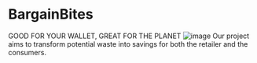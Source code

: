 # BargainBites
GOOD FOR YOUR WALLET, GREAT FOR THE PLANET
![image](https://github.com/BargainBitesOfficial/BargainBites/assets/170997871/b315b158-fa3c-4275-97ee-642d62a83f63)
Our project aims to transform potential waste into savings for both the retailer and the consumers.
